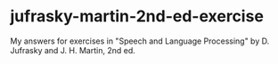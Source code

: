 # jufrasky-martin-2nd-ed-exercise
My answers for exercises in "Speech and Language Processing" by D. Jufrasky and J. H. Martin, 2nd ed.
